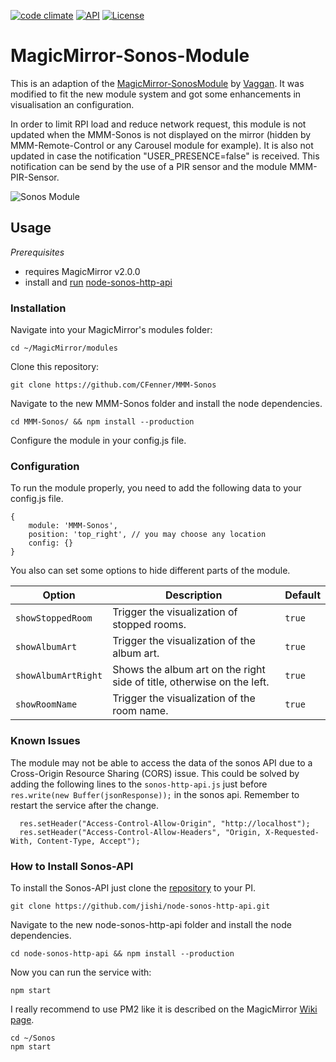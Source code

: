 [![code climate](https://codeclimate.com/github/CFenner/MMM-Sonos/badges/gpa.svg)](https://codeclimate.com/github/CFenner/MMM-Sonos)
[![API](https://img.shields.io/badge/api-Sonos-orange.svg)](https://github.com/jishi/node-sonos-http-api)
[![License](https://img.shields.io/github/license/mashape/apistatus.svg)](https://choosealicense.com/licenses/mit/)

# MagicMirror-Sonos-Module

This is an adaption of the [MagicMirror-SonosModule](https://github.com/Vaggan/MagicMirror-SonosModule) by [Vaggan](https://github.com/Vaggan). It was modified to fit the new module system and got some enhancements in visualisation an configuration.

In order to limit RPI load and reduce network request, this module is not updated when the MMM-Sonos is not displayed on the mirror (hidden by MMM-Remote-Control or any Carousel module for example). It is also not updated in case the notification "USER_PRESENCE=false" is received. This notification can be send by the use of a PIR sensor and the module MMM-PIR-Sensor. 

![Sonos Module](https://github.com/CFenner/MagicMirror-Sonos-Module/blob/master/.github/preview.png)

## Usage

_Prerequisites_

- requires MagicMirror v2.0.0
- install and [run](https://github.com/MichMich/MagicMirror/wiki/Auto-Starting-MagicMirror) [node-sonos-http-api](https://github.com/jishi/node-sonos-http-api)

### Installation

Navigate into your MagicMirror's modules folder:

```shell
cd ~/MagicMirror/modules
```
Clone this repository:
```shell
git clone https://github.com/CFenner/MMM-Sonos
```
Navigate to the new MMM-Sonos folder and install the node dependencies.
```shell
cd MMM-Sonos/ && npm install --production
```
Configure the module in your config.js file.

### Configuration

To run the module properly, you need to add the following data to your config.js file.

```
{
	module: 'MMM-Sonos',
	position: 'top_right', // you may choose any location
	config: {}
}
```

You also can set some options to hide different parts of the module.

| Option | Description | Default |
|---|---|---|
|`showStoppedRoom`|Trigger the visualization of stopped rooms.|`true`|
|`showAlbumArt`|Trigger the visualization of the album art.|`true`|
|`showAlbumArtRight`|Shows the album art on the right side of title, otherwise on the left.|`true`|
|`showRoomName`|Trigger the visualization of the room name.|`true`|

### Known Issues

The module may not be able to access the data of the sonos API due to a Cross-Origin Resource Sharing (CORS) issue. This could be solved by adding the following lines to the `sonos-http-api.js` just before `res.write(new Buffer(jsonResponse));` in the sonos api. Remember to restart the service after the change.

```
  res.setHeader("Access-Control-Allow-Origin", "http://localhost");
  res.setHeader("Access-Control-Allow-Headers", "Origin, X-Requested-With, Content-Type, Accept");
```

### How to Install Sonos-API

To install the Sonos-API just clone the [repository](https://github.com/jishi/node-sonos-http-api) to your PI. 

```shell
git clone https://github.com/jishi/node-sonos-http-api.git
```
Navigate to the new node-sonos-http-api folder and install the node dependencies.
```shell
cd node-sonos-http-api && npm install --production
```
Now you can run the service with:

```shell
npm start
```
I really recommend to use PM2 like it is described on the MagicMirror [Wiki page](https://github.com/MichMich/MagicMirror/wiki/Auto-Starting-MagicMirror).
```shell
cd ~/Sonos
npm start
```




